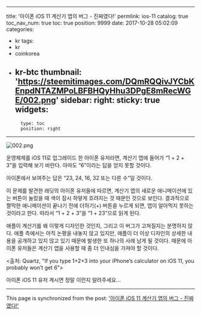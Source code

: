 
---
title: '아이폰 iOS 11 계산기 앱의 버그 - 진짜였다!'
permlink: ios-11
catalog: true
toc_nav_num: true
toc: true
position: 9999
date: 2017-10-28 05:02:09
categories:
- kr
tags:
- kr
- coinkorea
- kr-btc
thumbnail: 'https://steemitimages.com/DQmRQQivJYCbKEnpdNTAZMPoLBFBHQyHhu3DPgE8mRecWGE/002.png'
sidebar:
    right:
        sticky: true
widgets:
    -
        type: toc
        position: right
---


![002.png](https://steemitimages.com/DQmRQQivJYCbKEnpdNTAZMPoLBFBHQyHhu3DPgE8mRecWGE/002.png)

운영체제를 iOS 11로 업그레이드 한 아이폰 유저라면, 계산기 앱에 들어가 “1 + 2 + 3”을 입력해 보기 바란다.  아마도 “6”이라는 답을 얻지 못할 것이다.

아이폰에서 보여주는 답은 “23, 24, 16, 32 또는 다른 수”일 것이다. 

이 문제를 발견한 래딧의 아이폰 유저들에 따르면, 계산기 앱의 새로운 애니메이션에 있는 버튼이 눌렀을 때 색이 잠시 하얗게 흐려지는 것 때문인 것으로 보인다. 결과적으로 짤막한 애니메이션이 끝나기 전에 더하기(+) 버튼을 누르게 되면, 앱이 알아먹지 못하는 것이라고 한다.   따라서 “1 + 2 + 3”을 “1 + 23”으로 읽게 된다.

애플이 계산기를 왜 이렇게 디자인한 것인지, 그리고 이 버그가 고쳐질지는 분명하지 않다. 애플 측에서는 아직 논평을 내놓지 않고 있지만, 애플이 더 이상 디자인의 상세한 내용을 공개하고 있지 않고 있기 때문에 발생한 또 하나의 사례 남게 될 것이다.  때문에 아이폰 유저들은 계산기 앱을 사용할 때 좀 더 인내심을 가져야 할 것이다. 

<출처: Quartz, "If you type 1+2+3 into your iPhone’s calculator on iOS 11, you probably won’t get 6">

아이폰 iOS 11 유저 계시면 정말 이런지 알려주세요...

- - -

This page is synchronized from the post: ['아이폰 iOS 11 계산기 앱의 버그 - 진짜였다!'](https://steemit.com/@pius.pius/ios-11)
